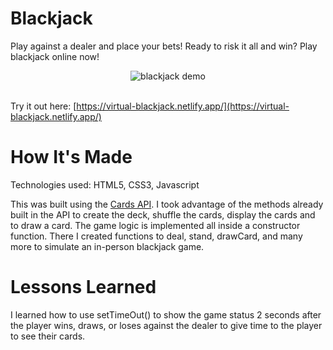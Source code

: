 # Blackjack

Play against a dealer and place your bets! Ready to risk it all and win? Play blackjack online now!

<section align="center">
  <img src="https://user-images.githubusercontent.com/101219940/169185182-33cf75fc-dbfe-4f79-92d8-5605da72603a.gif" alt="blackjack demo">
</section>

<br>

Try it out here: [https://virtual-blackjack.netlify.app/](https://virtual-blackjack.netlify.app/) 

# How It's Made
Technologies used: HTML5, CSS3, Javascript

This was built using the [Cards API](https://deckofcardsapi.com/). I took advantage of the methods already built in the API to create the deck, shuffle the cards, display the cards and to draw a card. The game logic is implemented all inside a constructor function. There I created functions to deal, stand, drawCard, and many more to simulate an in-person blackjack game.

# Lessons Learned
I learned how to use setTimeOut() to show the game status 2 seconds after the player wins, draws, or loses against the dealer to give time to the player to see their cards.
